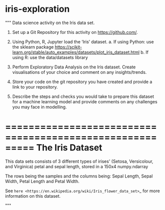 # iris-exploration
"""
Data science activity on the Iris data set.

1.	Set up a Git Repository for this activity on https://github.com/. 

2.	Using Python, R, Jupyter load the ‘Iris’ dataset. 
a.	If using Python: use the sklearn package https://scikit-learn.org/stable/auto_examples/datasets/plot_iris_dataset.html
b.	If using R: use the data/datasets library 

3.	Perform Exploratory Data Analysis on the Iris dataset. Create visualisations of your choice and comment on any insights/trends.

4.	Store your code on the git repository you have created and provide a link to your repository.

5.	Describe the steps and checks you would take to prepare this dataset for a machine learning model and provide comments on any challenges you may face in modelling.

=========================================================
The Iris Dataset
=========================================================
This data sets consists of 3 different types of irises'
(Setosa, Versicolour, and Virginica) petal and sepal
length, stored in a 150x4 numpy.ndarray

The rows being the samples and the columns being:
Sepal Length, Sepal Width, Petal Length and Petal Width.

See `here <https://en.wikipedia.org/wiki/Iris_flower_data_set>`_ for more
information on this dataset.

"""
